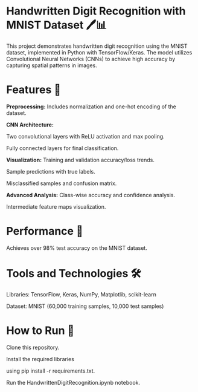 # Handwritten Digit Recognition with MNIST Dataset 🖊️📊
This project demonstrates handwritten digit recognition using the MNIST dataset, implemented in Python with TensorFlow/Keras. The model utilizes Convolutional Neural Networks (CNNs) to achieve high accuracy by capturing spatial patterns in images.

# Features 🌟
**Preprocessing:** Includes normalization and one-hot encoding of the dataset.

**CNN Architecture:**

Two convolutional layers with ReLU activation and max pooling.

Fully connected layers for final classification.

**Visualization:**
Training and validation accuracy/loss trends.

Sample predictions with true labels.

Misclassified samples and confusion matrix.

**Advanced Analysis:**
Class-wise accuracy and confidence analysis.

Intermediate feature maps visualization.

# Performance 🚀

Achieves over 98% test accuracy on the MNIST dataset.

# Tools and Technologies 🛠️

Libraries: TensorFlow, Keras, NumPy, Matplotlib, scikit-learn

Dataset: MNIST (60,000 training samples, 10,000 test samples)

# How to Run 🔧

Clone this repository.

Install the required libraries 

using pip install -r requirements.txt.

Run the HandwrittenDigitRecognition.ipynb notebook.
